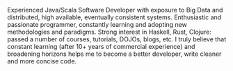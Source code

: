 Experienced Java/Scala Software Developer with exposure to Big Data and distributed, high available, eventually consistent systems. Enthusiastic and passionate programmer, constantly learning and adopting new methodologies and paradigms. Strong interest in Haskell, Rust, Clojure: passed a number of courses, tutorials, DOJOs, blogs, etc. I truly believe that constant learning (after 10+ years of commercial experience) and broadening horizons helps me to become a better developer, write cleaner and more concise code.
